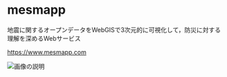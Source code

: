 # mesmapp
地震に関するオープンデータをWebGISで3次元的に可視化して，防災に対する理解を深めるWebサービス

https://www.mesmapp.com

![画像の説明](https://www.mesmapp.com/Source/Images/ImagesOfMeSM.png)



